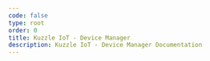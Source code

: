 ```yaml
---
code: false
type: root
order: 0
title: Kuzzle IoT - Device Manager
description: Kuzzle IoT - Device Manager Documentation
---
```


<Redirect to="guides/application" />
